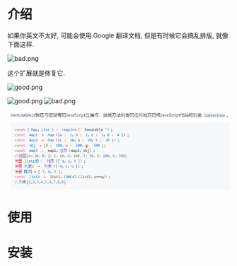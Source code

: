 # 介绍

如果你英文不太好, 可能会使用 Google 翻译文档, 但是有时候它会搞乱排版, 就像下面这样.

![bad.png](https://github.com/ouweiya/Translation-fix/blob/master/bad.png?raw=true)

这个扩展就是修复它.

![good.png](https://github.com/ouweiya/Translation-fix/blob/master/good.png?raw=true)

![good.png](http://github.com/ouweiya/Translation-fix/raw/master/good.png)
![bad.png](http://github.com/ouweiya/Translation-fix/raw/master/bad.png)

![Screenshot](bad.png)
# 使用

# 安装
